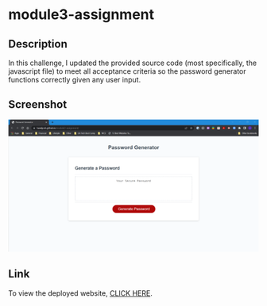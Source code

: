 # module3-assignment

## Description

In this challenge, I updated the provided source code (most specifically, the javascript file) to meet all acceptance criteria so the password generator functions correctly given any user input.

## Screenshot

![Screenshot of the deployed web application](./assets/images/module3_webpage_screenshot.png)

## Link

To view the deployed website, [CLICK HERE](https://hawkjosh.github.io/module3-assignment/).